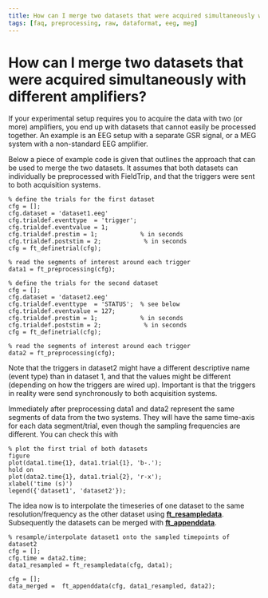 ```yaml
---
title: How can I merge two datasets that were acquired simultaneously with different amplifiers?
tags: [faq, preprocessing, raw, dataformat, eeg, meg]
---
```


# How can I merge two datasets that were acquired simultaneously with different amplifiers?

If your experimental setup requires you to acquire the data with two (or more) amplifiers, you end up with datasets that cannot easily be processed together. An example is an EEG setup with a separate GSR signal, or a MEG system with a non-standard EEG amplifier.

Below a piece of example code is given that outlines the approach that can be used to merge the two datasets. It assumes that both datasets can individually be preprocessed with FieldTrip, and that the triggers were sent to both acquisition systems.

    % define the trials for the first dataset
    cfg = [];
    cfg.dataset = 'dataset1.eeg'
    cfg.trialdef.eventtype  = 'trigger';
    cfg.trialdef.eventvalue = 1;
    cfg.trialdef.prestim = 1;            % in seconds
    cfg.trialdef.poststim = 2;            % in seconds
    cfg = ft_definetrial(cfg);

    % read the segments of interest around each trigger
    data1 = ft_preprocessing(cfg);

    % define the trials for the second dataset
    cfg = [];
    cfg.dataset = 'dataset2.eeg'
    cfg.trialdef.eventtype  = 'STATUS';  % see below
    cfg.trialdef.eventvalue = 127;
    cfg.trialdef.prestim = 1;            % in seconds
    cfg.trialdef.poststim = 2;            % in seconds
    cfg = ft_definetrial(cfg);

    % read the segments of interest around each trigger
    data2 = ft_preprocessing(cfg);

Note that the triggers in dataset2 might have a different descriptive name (event type) than in dataset 1, and that the values might be different (depending on how the triggers are wired up). Important is that the triggers in reality were send synchronously to both acquisition systems.

Immediately after preprocessing data1 and data2 represent the same segments of data from the two systems. They will have the same time-axis for each data segment/trial, even though the sampling frequencies are different. You can check this with

    % plot the first trial of both datasets
    figure
    plot(data1.time{1}, data1.trial{1}, 'b-.');
    hold on
    plot(data2.time{1}, data1.trial{2}, 'r-x');
    xlabel('time (s)')
    legend({'dataset1', 'dataset2'});

The idea now is to interpolate the timeseries of one dataset to the same resolution/frequency as the other dataset using **[ft_resampledata](/reference/ft_resampledata)**. Subsequently the datasets can be merged with **[ft_appenddata](/reference/ft_appenddata)**.

    % resample/interpolate dataset1 onto the sampled timepoints of dataset2
    cfg = [];
    cfg.time = data2.time;
    data1_resampled = ft_resampledata(cfg, data1);

    cfg = [];
    data_merged =  ft_appenddata(cfg, data1_resampled, data2);
